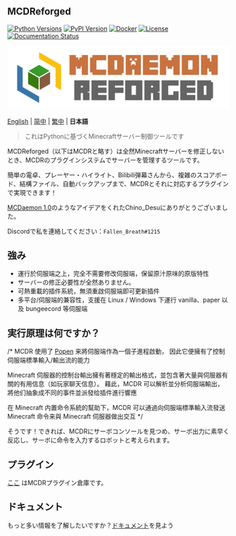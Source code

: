 MCDReforged
--------

[![Python Versions](https://img.shields.io/pypi/pyversions/mcdreforged.svg)](https://pypi.org/project/mcdreforged)
[![PyPI Version](https://img.shields.io/pypi/v/mcdreforged.svg)](https://pypi.org/project/mcdreforged)
[![Docker](https://img.shields.io/docker/v/mcdreforged/mcdreforged/latest?label=docker)](https://hub.docker.com/r/mcdreforged/mcdreforged)
[![License](https://img.shields.io/github/license/MCDReforged/MCDReforged.svg)](https://github.com/MCDReforged/MCDReforged/blob/master/LICENSE)
[![Documentation Status](https://readthedocs.org/projects/mcdreforged/badge/)](https://docs.mcdreforged.com/)

![MCDR-banner](https://raw.githubusercontent.com/MCDReforged/MCDReforged/master/logo/images/logo_long.png)

[English](README.md) | [简中](README_zh_cn.md) | [繁中](README_zh_tw.md) | **日本語**

> これはPythonに基づくMinecraftサーバー制御ツールです

MCDReforged（以下はMCDRと略す）は全然Minecraftサーバーを修正しないとき、MCDRのプラグインシステムでサーバーを管理するツールです。

簡単の電卓、プレーヤー・ハイライト、Bilibili弾幕さんから、複雑のスコアボード、結構ファイル、自動バックアップまで、MCDRとそれに対応するプラグインで実現できます！

[MCDaemon 1.0](https://github.com/kafuuchino-desu/MCDaemon)のようなアイデアをくれたChino_Desuにありがとうございました。

Discordで私を連絡してください：`Fallen_Breath#1215`

## 強み

- 運行於伺服端之上，完全不需要修改伺服端，保留原汁原味的原版特性
- サーバーの修正必要性が全然ありません。
- 可熱重載的插件系統，無須重啟伺服端即可更新插件
- 多平台/伺服端的兼容性，支援在 Linux / Windows 下運行 vanilla、paper 以及 bungeecord 等伺服端

## 実行原理は何ですか？

/*
MCDR 使用了 [Popen](https://docs.python.org/zh-cn/3/library/subprocess.html#subprocess.Popen) 来將伺服端作為一個子進程啟動，
因此它便擁有了控制伺服端標準輸入/輸出流的能力

Minecraft 伺服器的控制台輸出擁有著穩定的輸出格式，並包含著大量與伺服器有關的有用信息（如玩家聊天信息）。
藉此，MCDR 可以解析並分析伺服端輸出，將他们抽象成不同的事件並派發给插件進行響應

在 Minecraft 内置命令系統的幫助下，MCDR 可以通過向伺服端標準輸入流發送 Minecraft 命令来與 Minecraft 伺服器做出交互
*/

そうです！できれば、MCDRにサーボコンソールを見つめ、サーボ出力に素早く反応し、サーボに命令を入力するロボットと考えられます。

## プラグイン

[ここ](https://github.com/MCDReforged/PluginCatalogue) はMCDRプラグイン倉庫です。

## ドキュメント

もっと多い情報を了解したいですか？[ドキュメント](https://docs.mcdreforged.com/zh_CN/latest/)を見よう
